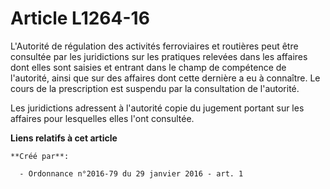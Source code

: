 # Article L1264-16

L'Autorité de régulation des activités ferroviaires et routières peut être consultée par les juridictions sur les pratiques
relevées dans les affaires dont elles sont saisies et entrant dans le champ de compétence de l'autorité, ainsi que sur des
affaires dont cette dernière a eu à connaître. Le cours de la prescription est suspendu par la consultation de l'autorité. 

Les juridictions adressent à l'autorité copie du jugement portant sur les affaires pour lesquelles elles l'ont consultée.

**Liens relatifs à cet article**

	**Créé par**:

	  - Ordonnance n°2016-79 du 29 janvier 2016 - art. 1
